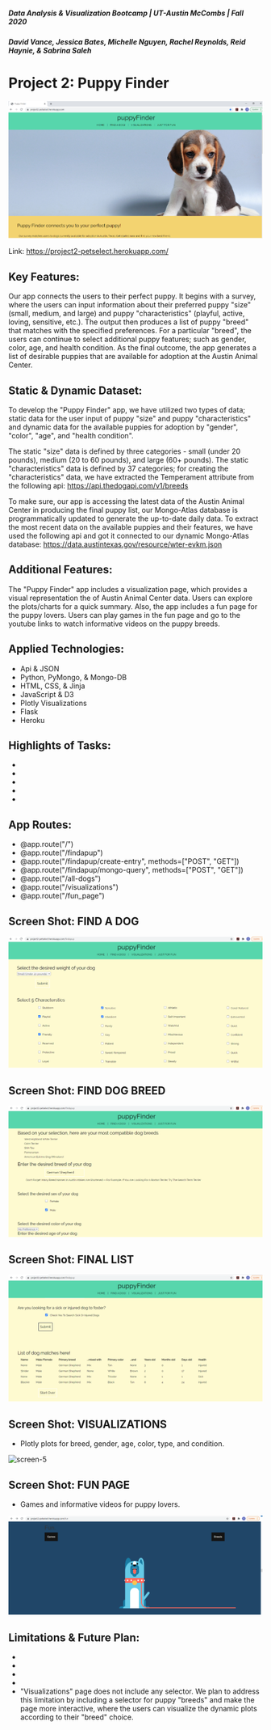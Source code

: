 ##### Data Analysis & Visualization Bootcamp | UT-Austin McCombs | Fall 2020
##### David Vance, Jessica Bates, Michelle Nguyen, Rachel Reynolds, Reid Haynie, & Sabrina Saleh

# **Project 2: Puppy Finder**

![screen-1](ScreenShots/screen_1.PNG)

Link: https://project2-petselect.herokuapp.com/

## Key Features:
Our app connects the users to their perfect puppy. It begins with a survey, where the users can input information about their preferred puppy "size" (small, medium, and large) and puppy "characteristics" (playful, active, loving, sensitive, etc.). The output then produces a list of puppy "breed" that matches with the specified preferences. For a particular "breed", the users can continue to select additional puppy features; such as gender, color, age, and health condition. As the final outcome, the app generates a list of desirable puppies that are available for adoption at the Austin Animal Center. 

## Static & Dynamic Dataset:
To develop the "Puppy Finder" app, we have utilized two types of data; static data for the user input of puppy "size" and puppy "characteristics" and dynamic data for the available puppies for adoption by "gender", "color", "age", and "health condition".

The static "size" data is defined by three categories - small (under 20 pounds), medium (20 to 60 pounds), and large (60+ pounds). The static "characteristics" data is defined by 37 categories; for creating the "characteristics" data, we have extracted the Temperament attribute from the following api: https://api.thedogapi.com/v1/breeds

To make sure, our app is accessing the latest data of the Austin Animal Center in producing the final puppy list, our Mongo-Atlas database is programmatically updated to generate the up-to-date daily data. To extract the most recent data on the available puppies and their features, we have used the following api and got it connected to our dynamic Mongo-Atlas database: https://data.austintexas.gov/resource/wter-evkm.json

## Additional Features:
The "Puppy Finder" app includes a visualization page, which provides a visual representation the of Austin Animal Center data. Users can explore the plots/charts for a quick summary. Also, the app includes a fun page for the puppy lovers. Users can play games in the fun page and go to the youtube links to watch informative videos on the puppy breeds.  

## Applied Technologies:
* Api & JSON
* Python, PyMongo, & Mongo-DB
* HTML, CSS, & Jinja
* JavaScript & D3
* Plotly Visualizations
* Flask
* Heroku

## Highlights of Tasks:
* 
* 
* 
* 
*

## App Routes:
* @app.route("/")
* @app.route("/findapup")
* @app.route("/findapup/create-entry", methods=["POST", "GET"])
* @app.route("/findapup/mongo-query", methods=["POST", "GET"])
* @app.route("/all-dogs")
* @app.route("/visualizations")
* @app.route("/fun_page")

## Screen Shot: FIND A DOG

![screen-2](ScreenShots/screen_2.PNG)

## Screen Shot: FIND DOG BREED 

![screen-3](ScreenShots/screen_3.PNG)

## Screen Shot: FINAL LIST 

![screen-4](ScreenShots/screen_4.PNG)

## Screen Shot: VISUALIZATIONS
* Plotly plots for breed, gender, age, color, type, and condition.

![screen-5](ScreenShots/screen_6.PNG)

## Screen Shot: FUN PAGE
* Games and informative videos for puppy lovers.

![screen-6](ScreenShots/screen_fun.PNG)


## Limitations & Future Plan:
* 
* 
* 
* 
* "Visualizations" page does not include any selector. We plan to address this limitation by including a selector for puppy "breeds" and make the page more interactive, where the users can visualize the dynamic plots according to their "breed" choice. 




